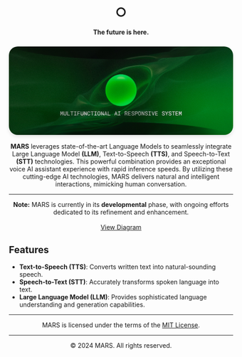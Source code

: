 <div align="center">

<h1 align="center">○</h1>

<p align="center">
    <strong>The future is here.</strong><br>
</p>

<img src="static/MARS-D3.jpg" alt="MARS Conceptual Model" width="600" style="border-radius: 20px; box-shadow: 0 4px 8px rgba(0, 0, 0, 0.1); margin-top: 10px;">

<p align="center">
    <strong>MARS</strong> leverages state-of-the-art Language Models to seamlessly integrate Large Language Model <strong>(LLM)</strong>, Text-to-Speech <strong>(TTS)</strong>, and Speech-to-Text <strong>(STT)</strong> technologies. This powerful combination provides an exceptional voice AI assistant experience with rapid inference speeds. By utilizing these cutting-edge AI technologies, MARS delivers natural and intelligent interactions, mimicking human conversation.
</p>

---

<p align="center">
    <strong>Note:</strong> MARS is currently in its <strong>developmental</strong> phase, with ongoing efforts dedicated to its refinement and enhancement.<br>
    <br><a href="static/conceptual-model.svg">View Diagram</a>
</p>

</div>

## Features

- **Text-to-Speech (TTS)**: Converts written text into natural-sounding speech.
- **Speech-to-Text (STT)**: Accurately transforms spoken language into text.
- **Large Language Model (LLM)**: Provides sophisticated language understanding and generation capabilities.

---

<div align="center">
MARS is licensed under the terms of the <a href="./LICENSE">MIT License</a>.
</div>

---

<div align="center">
© 2024 MARS. All rights reserved.
</div>
